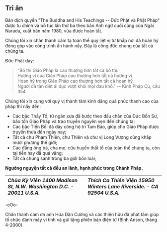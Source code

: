 ## Tri ân

Bản dịch quyển "The Buddha and His Teachings -- Đức Phật và Phật Pháp" được tu chỉnh và bổ túc lần thứ ba theo bản Anh ngữ cuối cùng của Ngài Narada, xuất bản năm 1980, vừa được hoàn tất.

Chúng tôi xin chân thành cảm tạ toàn thể quý liệt vị từ khắp nơi đã hoan hỷ đóng góp vào công trình ấn hành nầy. Đây là công đức chung của tất cả chúng ta.

Đức Phật dạy:

> "Bố thí Giáo Pháp là cao thượng hơn tất cả bố thí.  
> Hương vị của Giáo Pháp cao thượng hơn tất cả hương vị.  
> Hoan hỷ trong Giáo Pháp cao thượng hơn tất cả hoan hỷ.  
> Người đã tận diệt ái dục vượt khỏi mọi đau khổ." -- Kinh Pháp Cú, câu 354

Chúng tôi xin cùng với quý vị thành tâm kính dâng quả phúc thanh cao của pháp thí nầy đến:

* Các bậc Thầy Tổ, từ ngàn xưa đã bước theo dấu chân của Đức Bổn Sư, bảo tồn Giáo Pháp và trao truyền nguyên vẹn đến chúng ta;
* Các bậc Tiền Bối đã dày công hộ trì Tam Bảo, giúp cho Giáo Pháp được truyền thừa đến ngày nay;
* Tất cả chư Phạm Thiên, chư Thiên và chư vị Long Vương cùng khắp mười phương thế giới;
* Các đấng ông bà, cha mẹ, cữu huyền thất tổ của toàn thế chúng ta, còn tại tiền hay đã quá vãng;
* Tất cả chúng sanh trong ba giới bốn loài;

**Ngưỡng nguyện tất cả đều an lành, hạnh phúc trong Chánh Pháp.**

| _**Chùa Kỳ Viên 1400 Madison St, N.W. Washington D.C. - 20011 U.S.A.**_ | _**Thích Ca Thiền Viện 15950 Winters Lane Riverside. - CA 92504 U.S.A.**_ |
| :--- | :--- |


-oOo-

Chân thành cám ơn anh Hứa Dân Cường và các thiện hữu đã phát tâm giúp tổ chức đánh máy vi tính và gửi tặng phiên bản điện tử \(Bình Anson, tháng 4-2000\).

